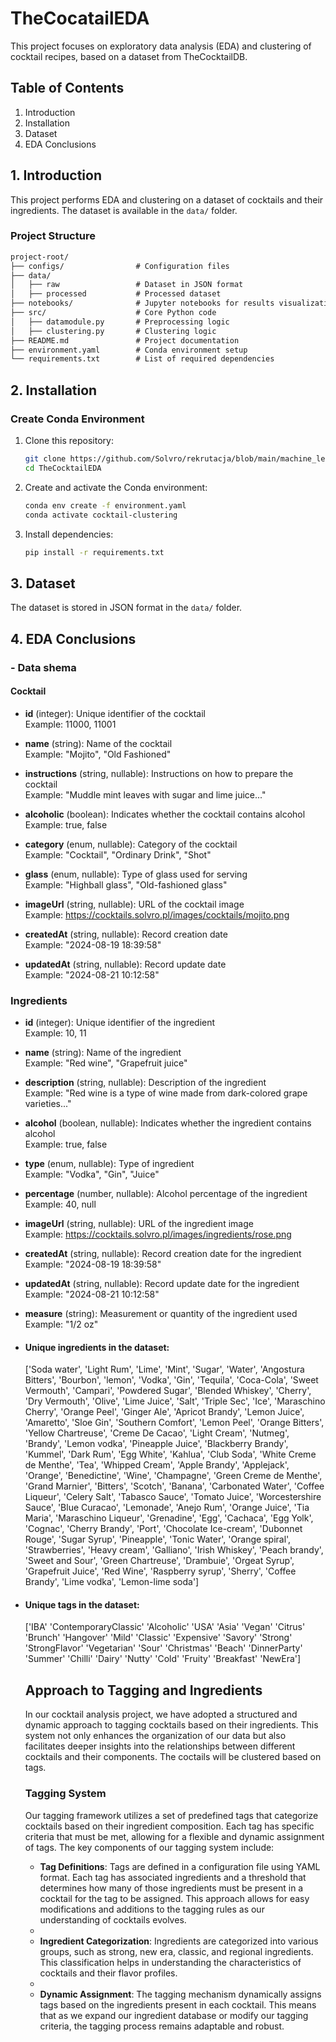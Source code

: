 # TheCocatailEDA

This project focuses on exploratory data analysis (EDA) and clustering of cocktail recipes, based on a dataset from TheCocktailDB.

## Table of Contents
1. Introduction
2. Installation
3. Dataset
4. EDA Conclusions

## 1. Introduction
This project performs EDA and clustering on a dataset of cocktails and their ingredients. The dataset is available in the `data/` folder.

### Project Structure
```txt
project-root/
├── configs/                # Configuration files
├── data/                   
│   ├── raw                 # Dataset in JSON format
│   ├── processed           # Processed dataset
├── notebooks/              # Jupyter notebooks for results visualization
├── src/                    # Core Python code
│   ├── datamodule.py       # Preprocessing logic
│   ├── clustering.py       # Clustering logic
├── README.md               # Project documentation
├── environment.yaml        # Conda environment setup
└── requirements.txt        # List of required dependencies
```

## 2. Installation

### Create Conda Environment
1. Clone this repository:
    ```bash
    git clone https://github.com/Solvro/rekrutacja/blob/main/machine_learning.md
    cd TheCocktailEDA
    ```
2. Create and activate the Conda environment:
     ```bash 
     conda env create -f environment.yaml
     conda activate cocktail-clustering
     ```

3. Install dependencies:
     ```bash
     pip install -r requirements.txt
     ```

## 3. Dataset
The dataset is stored in JSON format in the `data/` folder. 

## 4. EDA Conclusions

### - Data shema
#### Cocktail

- **id** (integer): Unique identifier of the cocktail  
  Example: 11000, 11001

- **name** (string): Name of the cocktail  
  Example: "Mojito", "Old Fashioned"

- **instructions** (string, nullable): Instructions on how to prepare the cocktail  
  Example: "Muddle mint leaves with sugar and lime juice..."

- **alcoholic** (boolean): Indicates whether the cocktail contains alcohol  
  Example: true, false

- **category** (enum, nullable): Category of the cocktail  
  Example: "Cocktail", "Ordinary Drink", "Shot"

- **glass** (enum, nullable): Type of glass used for serving  
  Example: "Highball glass", "Old-fashioned glass"

- **imageUrl** (string, nullable): URL of the cocktail image  
  Example: https://cocktails.solvro.pl/images/cocktails/mojito.png

- **createdAt** (string, nullable): Record creation date  
  Example: "2024-08-19 18:39:58"

- **updatedAt** (string, nullable): Record update date  
  Example: "2024-08-21 10:12:58"

### Ingredients

- **id** (integer): Unique identifier of the ingredient  
  Example: 10, 11

- **name** (string): Name of the ingredient  
  Example: "Red wine", "Grapefruit juice"

- **description** (string, nullable): Description of the ingredient  
  Example: "Red wine is a type of wine made from dark-colored grape varieties..."

- **alcohol** (boolean, nullable): Indicates whether the ingredient contains alcohol  
  Example: true, false

- **type** (enum, nullable): Type of ingredient  
  Example: "Vodka", "Gin", "Juice"

- **percentage** (number, nullable): Alcohol percentage of the ingredient  
  Example: 40, null

- **imageUrl** (string, nullable): URL of the ingredient image  
  Example: https://cocktails.solvro.pl/images/ingredients/rose.png

- **createdAt** (string, nullable): Record creation date for the ingredient  
  Example: "2024-08-19 18:39:58"

- **updatedAt** (string, nullable): Record update date for the ingredient  
  Example: "2024-08-21 10:12:58"

- **measure** (string): Measurement or quantity of the ingredient used  
  Example: "1/2 oz"


- #### Unique ingredients in the dataset: 
  ['Soda water', 'Light Rum', 'Lime', 'Mint', 'Sugar', 'Water', 'Angostura Bitters', 'Bourbon', 'lemon', 'Vodka',
   'Gin', 'Tequila', 'Coca-Cola', 'Sweet Vermouth', 'Campari', 'Powdered Sugar', 'Blended Whiskey', 'Cherry', 'Dry Vermouth', 
   'Olive', 'Lime Juice', 'Salt', 'Triple Sec', 'Ice', 'Maraschino Cherry', 'Orange Peel', 'Ginger Ale', 'Apricot Brandy', 
   'Lemon Juice', 'Amaretto', 'Sloe Gin', 'Southern Comfort', 'Lemon Peel', 'Orange Bitters', 'Yellow Chartreuse', 
   'Creme De Cacao', 'Light Cream', 'Nutmeg', 'Brandy', 'Lemon vodka', 'Pineapple Juice', 'Blackberry Brandy', 'Kummel', 
   'Dark Rum', 'Egg White', 'Kahlua', 'Club Soda', 'White Creme de Menthe', 'Tea', 'Whipped Cream', 'Apple Brandy', 
   'Applejack', 'Orange', 'Benedictine', 'Wine', 'Champagne', 'Green Creme de Menthe', 'Grand Marnier', 'Bitters', 
   'Scotch', 'Banana', 'Carbonated Water', 'Coffee Liqueur', 'Celery Salt', 'Tabasco Sauce', 'Tomato Juice', 'Worcestershire Sauce', 
   'Blue Curacao', 'Lemonade', 'Anejo Rum', 'Orange Juice', 'Tia Maria', 'Maraschino Liqueur', 'Grenadine', 'Egg', 
   'Cachaca', 'Egg Yolk', 'Cognac', 'Cherry Brandy', 'Port', 'Chocolate Ice-cream', 'Dubonnet Rouge', 'Sugar Syrup', 
   'Pineapple', 'Tonic Water', 'Orange spiral', 'Strawberries', 'Heavy cream', 'Galliano', 'Irish Whiskey', 
   'Peach brandy', 'Sweet and Sour', 'Green Chartreuse', 'Drambuie', 'Orgeat Syrup', 'Grapefruit Juice', 'Red Wine', 
   'Raspberry syrup', 'Sherry', 'Coffee Brandy', 'Lime vodka', 'Lemon-lime soda']   

- ####  Unique tags in the dataset: 
  ['IBA' 'ContemporaryClassic' 'Alcoholic' 'USA' 'Asia' 'Vegan' 'Citrus'
  'Brunch' 'Hangover' 'Mild' 'Classic' 'Expensive' 'Savory' 'Strong'
  'StrongFlavor' 'Vegetarian' 'Sour' 'Christmas' 'Beach' 'DinnerParty'
  'Summer' 'Chilli' 'Dairy' 'Nutty' 'Cold' 'Fruity' 'Breakfast' 'NewEra']


  ## Approach to Tagging and Ingredients
  In our cocktail analysis project, we have adopted a structured and dynamic approach to tagging cocktails based on their ingredients. This system not only enhances the organization of our data but also facilitates deeper insights into the relationships between different cocktails and their components. The coctails will be clustered based on tags.

  ### Tagging System
  Our tagging framework utilizes a set of predefined tags that categorize cocktails based on their ingredient composition. Each tag has specific criteria that must be met, allowing for a flexible and dynamic assignment of tags. The key components of our tagging system include:
    - **Tag Definitions**: Tags are defined in a configuration file using YAML format. Each tag has associated ingredients and a threshold that determines how many of those ingredients must be present in a cocktail for the tag to be assigned. This approach allows for easy modifications and additions to the tagging rules as our understanding of cocktails evolves.
    - 
    - **Ingredient Categorization**: Ingredients are categorized into various groups, such as strong, new era, classic, and regional ingredients. This classification helps in understanding the characteristics of cocktails and their flavor profiles.
    - 
    - **Dynamic Assignment**: The tagging mechanism dynamically assigns tags based on the ingredients present in each cocktail. This means that as we expand our ingredient database or modify our tagging criteria, the tagging process remains adaptable and robust.